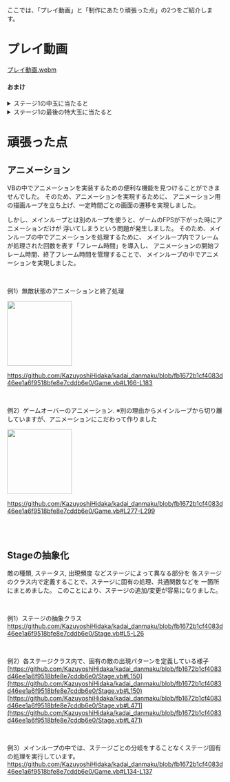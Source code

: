 ここでは、「プレイ動画」と「制作にあたり頑張った点」の2つをご紹介します。


# プレイ動画

[プレイ動画.webm](https://github.com/KazuyoshiHidaka/kadai_danmaku/assets/49894531/429eecd5-7a53-4bc8-a233-a680ea34f8a4)

#### おまけ

<details>
<summary>ステージ1の中玉に当たると</summary>

[プレイ動画.webm](https://github.com/KazuyoshiHidaka/kadai_danmaku/assets/49894531/4df02b55-547e-4ee7-9587-b75f9dce6b9f)

</details>

<details>
<summary>ステージ1の最後の特大玉に当たると</summary>

[プレイ動画.webm](https://github.com/KazuyoshiHidaka/kadai_danmaku/assets/49894531/bcd9e4ff-2403-4425-949a-a956583956e2)

</details>


# 頑張った点

## アニメーション
   
VBの中でアニメーションを実装するための便利な機能を見つけることができませんでした。
そのため、アニメーションを実現するために、
アニメーション用の描画ループを立ち上げ、一定時間ごとの画面の遷移を実現しました。

しかし、メインループとは別のループを使うと、ゲームのFPSが下がった時にアニメーションだけが
浮いてしまうという問題が発生しました。
そのため、メインループの中でアニメーションを処理するために、
メインループ内でフレームが処理された回数を表す「フレーム時間」を導入し、
アニメーションの開始フレーム時間、終了フレーム時間を管理することで、
メインループの中でアニメーションを実現しました。

<br>

例1）無敵状態のアニメーションと終了処理 

<img src="https://github.com/KazuyoshiHidaka/kadai_danmaku/assets/49894531/be9ffc54-3cda-4d98-9c25-09068b429812"
   width="150">

https://github.com/KazuyoshiHidaka/kadai_danmaku/blob/fb1672b1cf4083d46ee1a6f9518bfe8e7cddb6e0/Game.vb#L166-L183

<br> 

例2）ゲームオーバーのアニメーション. 
※別の理由からメインループから切り離していますが、アニメーションにこだわって作りました

<img src="https://github.com/KazuyoshiHidaka/kadai_danmaku/assets/49894531/3f4f19cf-2516-4031-b5e9-4ef6e126c4e1"
   width="150">
   
https://github.com/KazuyoshiHidaka/kadai_danmaku/blob/fb1672b1cf4083d46ee1a6f9518bfe8e7cddb6e0/Game.vb#L277-L299


<br><br>

## Stageの抽象化
敵の種類, ステータス, 出現頻度 などステージによって異なる部分を
各ステージのクラス内で定義することで、ステージに固有の処理、共通関数などを
一箇所にまとめました。
このことにより、ステージの追加/変更が容易になりました。

<br>

例1）ステージの抽象クラス
https://github.com/KazuyoshiHidaka/kadai_danmaku/blob/fb1672b1cf4083d46ee1a6f9518bfe8e7cddb6e0/Stage.vb#L5-L26

<br>

例2）各ステージクラス内で、固有の敵の出現パターンを定義している様子
[https://github.com/KazuyoshiHidaka/kadai_danmaku/blob/fb1672b1cf4083d46ee1a6f9518bfe8e7cddb6e0/Stage.vb#L150](https://github.com/KazuyoshiHidaka/kadai_danmaku/blob/fb1672b1cf4083d46ee1a6f9518bfe8e7cddb6e0/Stage.vb#L150)
[https://github.com/KazuyoshiHidaka/kadai_danmaku/blob/fb1672b1cf4083d46ee1a6f9518bfe8e7cddb6e0/Stage.vb#L471](https://github.com/KazuyoshiHidaka/kadai_danmaku/blob/fb1672b1cf4083d46ee1a6f9518bfe8e7cddb6e0/Stage.vb#L471)

<br>

例3）メインループの中では、ステージごとの分岐をすることなくステージ固有の処理を実行しています。
https://github.com/KazuyoshiHidaka/kadai_danmaku/blob/fb1672b1cf4083d46ee1a6f9518bfe8e7cddb6e0/Game.vb#L134-L137
